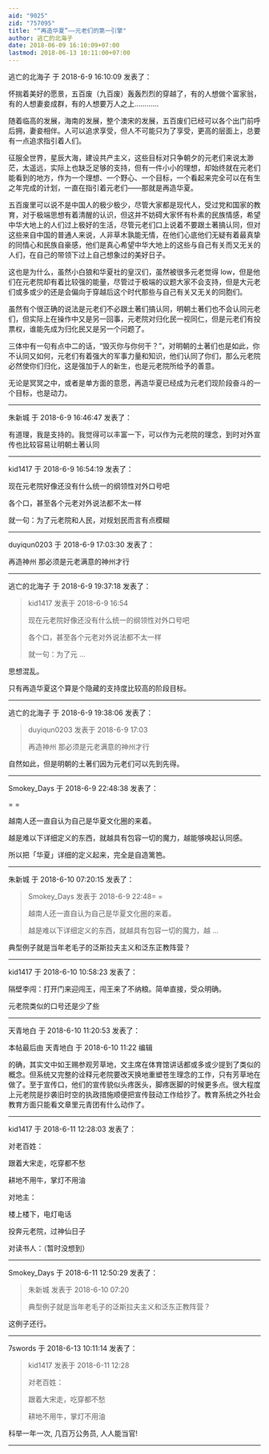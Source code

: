 ```yaml
---
aid: "9025"
zid: "757095"
title: "“再造华夏”——元老们的第一引擎"
author: 逃亡的北海子
date: 2018-06-09 16:10:09+07:00
lastmod: 2018-06-13 10:11:00+07:00
---
```


逃亡的北海子 于 2018-6-9 16:10:09 发表了：

怀揣着美好的愿景，五百废（九百废）轰轰烈烈的穿越了，有的人想做个富家翁，有的人想妻妾成群，有的人想要万人之上…………

随着临高的发展，海南的发展，整个澳宋的发展，五百废们已经可以各个出门前呼后拥，妻妾相伴。人可以追求享受，但人不可能只为了享受，更高的层面上，总要有一点追求指引着人们。

征服全世界，星辰大海，建设共产主义，这些目标对只争朝夕的元老们来说太渺茫，太遥远，实际上也缺乏足够的支持，但有一件小小的理想，却始终就在元老们能看到的地方，作为一个理想、一个野心、一个目标，一个看起来完全可以在有生之年完成的计划，一直在指引着元老们——那就是再造华夏。

五百废里可以说不是中国人的极少极少，尽管大家都是现代人，受过党和国家的教育，对于极端思想有着清醒的认识，但这并不妨碍大家怀有朴素的民族情感，希望中华大地上的人们过上极好的生活，尽管元老们口上说着不要跟土著搞认同，但对这些来自中国的普通人来说，人非草木孰能无情，在他们心底他们无疑有着最真挚的同情心和民族自豪感，他们是真心希望中华大地上的这些与自己有关而又无关的人们，在自己的带领下过上自己想象过的美好日子。

这也是为什么，虽然小白狼和华夏社的皇汉们，虽然被很多元老觉得 low，但是他们在元老院却有着比较强的能量，尽管过于极端的议题大家不会支持，但是大元老们或多或少的还是会偏向于穿越后这个时代那些与自己有关又无关的同胞们。

虽然有个很正确的说法是元老们不必跟土著们搞认同，明朝土著们也不会认同元老们，但实际上在操作中又是另一回事，元老院对归化民一视同仁，但是元老们有投票权，谁能先成为归化民又是另一个问题了。

三体中有一句有点中二的话，“毁灭你与你何干？”，对明朝的土著们也是如此，你不认同又如何，元老们有着强大的军事力量和知识，他们认同了你们，那么元老院必然使你们归化，这是强加于人的新生，也是元老院所给予的善意。

无论是冥冥之中，或者是单方面的意愿，再造华夏已经成为元老们现阶段奋斗的一个目标，也是动力。

---

朱新城 于 2018-6-9 16:46:47 发表了：

有道理，我是支持的。我觉得可以丰富一下，可以作为元老院的理念，到时对外宣传也比较容易让明朝土著认同

---

kid1417 于 2018-6-9 16:54:19 发表了：

现在元老院好像还没有什么统一的纲领性对外口号吧

各个口，甚至各个元老对外说法都不太一样

就一句：为了元老院和人民，对规划民而言有点模糊

---

duyiqun0203 于 2018-6-9 17:03:30 发表了：

再造神州 那必须是元老满意的神州才行

---

逃亡的北海子 于 2018-6-9 19:37:18 发表了：

> kid1417 发表于 2018-6-9 16:54
>
> 现在元老院好像还没有什么统一的纲领性对外口号吧
>
> 各个口，甚至各个元老对外说法都不太一样
>
> 就一句：为了元 ...

思想混乱。

只有再造华夏这个算是个隐藏的支持度比较高的阶段目标。

---

逃亡的北海子 于 2018-6-9 19:38:06 发表了：

> duyiqun0203 发表于 2018-6-9 17:03
>
> 再造神州 那必须是元老满意的神州才行

自然如此，但是明朝的土著们因为元老们可以先到先得。

---

Smokey_Days 于 2018-6-9 22:48:38 发表了：

= =

越南人还一直自认为自己是华夏文化圈的来着。

越是难以下详细定义的东西，就越具有包容一切的魔力，越能够唤起认同感。

所以把「华夏」详细的定义起来，完全是自造篱笆。

---

朱新城 于 2018-6-10 07:20:15 发表了：

> Smokey_Days 发表于 2018-6-9 22:48= =
>
> 越南人还一直自认为自己是华夏文化圈的来着。
>
> 越是难以下详细定义的东西，就越具有包容一切的魔力，越 ...

典型例子就是当年老毛子的泛斯拉夫主义和泛东正教阵营？

---

kid1417 于 2018-6-10 10:58:23 发表了：

隔壁李闯：打开门来迎闯王，闯王来了不纳粮。简单直接，受众明确。

元老院类似的口号还是少了些

---

天青地白 于 2018-6-10 11:20:53 发表了：

本帖最后由 天青地白 于 2018-6-10 11:22 编辑

的确，其实文中如王赐参观芳草地，文主席在体育馆讲话都或多或少提到了类似的概念。但系统又完整的诠释元老院要改天换地重塑苍生理念的工作，只有芳草地在做了。至于宣传口，他们的宣传貌似头疼医头，脚疼医脚的时候更多点。很大程度上元老院是抄袭旧时空的执政措施顺便把宣传鼓动工作给抄了。教育系统之外社会教育方面只能看文章里元青团有什么动作了。

---

kid1417 于 2018-6-11 12:28:03 发表了：

对老百姓：

跟着大宋走，吃穿都不愁

耕地不用牛，掌灯不用油

对地主：

楼上楼下，电灯电话

投奔元老院，过神仙日子

对读书人：（暂时没想到）

---

Smokey_Days 于 2018-6-11 12:50:29 发表了：

> 朱新城 发表于 2018-6-10 07:20
>
> 典型例子就是当年老毛子的泛斯拉夫主义和泛东正教阵营？

这例子还行。

---

7swords 于 2018-6-13 10:11:14 发表了：

> kid1417 发表于 2018-6-11 12:28
>
> 对老百姓：
>
> 跟着大宋走，吃穿都不愁
>
> 耕地不用牛，掌灯不用油

科举一年一次, 几百万公务员, 人人能当官!

---
